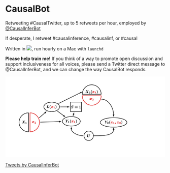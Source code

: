 # CausalBot
Retweeting #CausalTwitter, up to 5 retweets per hour, employed by [@CausalInferBot](https://twitter.com/CausalInferBot)

If desperate, I retweet #causalinference, #causalinf, or #causal

Written in <img src="https://julialang.org/assets/infra/logo.svg" width="50"/>,  run hourly on a Mac with `launchd`

**Please help train me!**
If you think of a way to promote open discussion and support inclusiveness for all voices, please send a Twitter direct message to @CausalInferBot, and we can change the way CausalBot responds.

![](swig_banner.jpg)

<a class="twitter-timeline" href="https://twitter.com/CausalInferBot?ref_src=twsrc%5Etfw">Tweets by CausalInferBot</a> <script async src="https://platform.twitter.com/widgets.js" charset="utf-8"></script> 